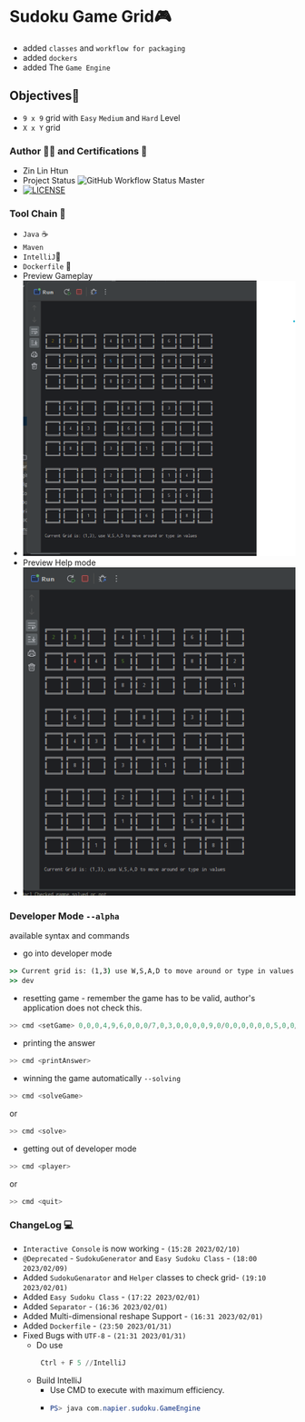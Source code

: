 # Sudoku Game Grid🎮
- added `classes` and `workflow for packaging`
- added `dockers`
- added The `Game Engine`

## Objectives🎯
- `9 x 9` grid with `Easy` `Medium` and `Hard` Level
- `X x Y` grid 

### Author 👨‍💻 and Certifications 📜
- Zin Lin Htun
- Project Status ![GitHub Workflow Status Master](https://img.shields.io/github/actions/workflow/status/zin-lin/Sudoku/main.yml)
- [![LICENSE](https://img.shields.io/github/license/zin-lin/Sudoku.svg?style=flat-square)](https://github.com/zin-lin/Sudoku/blob/main/LICENCE)


### Tool Chain 🔨
- `Java` ☕
- `Maven`
- `IntelliJ`📱
- `Dockerfile` 🐳
- Preview Gameplay
- ![alt text](./demo1.png)
- Preview Help mode
- ![alt text](./demo2.png)

### Developer Mode `--alpha`
available syntax and commands
- go into developer mode
```cmd
>> Current grid is: (1,3) use W,S,A,D to move around or type in values
>> dev 
```
- resetting game - remember the game has to be valid, author's application does not check this.
```powershell
>> cmd <setGame> 0,0,0,4,9,6,0,0,0/7,0,3,0,0,0,0,9,0/0,0,0,0,0,0,5,0,0/0,8,4,7,0,0,0,0,0/0,0,0,0,0,0,0,5,2/3,0,0,1,0,0,7,0,0/0,4,0,0,5,0,0,2,7/6,0,0,8,0,9,0,0,3/0,0,0,0,0,4,0,0,0/
```
- printing the answer 
```powershell
>> cmd <printAnswer>
```
- winning the game automatically `--solving`
```powershell
>> cmd <solveGame>
```
or
```powershell
>> cmd <solve>
```
- getting out of developer mode
```powershell
>> cmd <player>
```
or
```powershell
>> cmd <quit>
```


### ChangeLog 💻
- `Interactive Console` is now working - `(15:28 2023/02/10)`
- `@Deprecated` - `SudokuGenerator` and `Easy Sudoku Class` - `(18:00 2023/02/09)` 
- Added `SudokuGenarator` and `Helper` classes to check grid- `(19:10 2023/02/01)`
- Added `Easy Sudoku Class` - `(17:22 2023/02/01)`
- Added `Separator` - `(16:36 2023/02/01)`
- Added Multi-dimensional reshape Support - `(16:31 2023/02/01)`
- Added `Dockerfile` - `(23:50 2023/01/31)`
- Fixed Bugs with `UTF-8` - `(21:31 2023/01/31)`
  - Do use 
    ```powershell
     Ctrl + F 5 //IntelliJ
    ```
  - Build IntelliJ
    - Use CMD to execute with maximum efficiency.
    - ```powershell
      PS> java com.napier.sudoku.GameEngine
      ```
